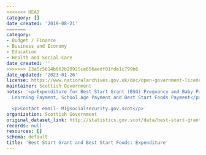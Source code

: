 ```yaml
---
<<<<<<< HEAD
category: []
date_created: '2019-08-21'
=======
category:
- Budget / Finance
- Business and Economy
- Education
- Health and Social Care
date_created: ''
>>>>>>> 13a5c5614b662b20925ce656aedf81fde1c799b6
date_updated: '2023-01-26'
license: https://www.nationalarchives.gov.uk/doc/open-government-licence/version/3/
maintainer: Scottish Government
notes: '<p>Expenditure for Best Start Grant (BSG) Pregnancy and Baby Payment, Early
  Learning Payment, School Age Payment and Best Start Foods Payment</p>

  <p>Contact email- MI@socialsecurity.gov.scot</p>'
organization: Scottish Government
original_dataset_link: http://statistics.gov.scot/data/best-start-grant-expenditure
records: null
resources: []
schema: default
title: 'Best Start Grant and Best Start Foods: Expenditure'
---
```

